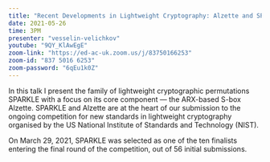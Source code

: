 ```yaml
---
title: "Recent Developments in Lightweight Cryptography: Alzette and SPARKLE"
date: 2021-05-26
time: 3PM
presenter: "vesselin-velichkov"
youtube: "9QY_KlAwEgE"
zoom-link: "https://ed-ac-uk.zoom.us/j/83750166253"
zoom-id: "837 5016 6253"
zoom-password: "6qEu1k0Z"
---
```


In this talk I present the family of lightweight cryptographic permutations SPARKLE with a focus on its core component — the ARX-based S-box Alzette.
SPARKLE and Alzette are at the heart of our submission to the ongoing competition for new standards in lightweight cryptography organised by the US National Institute of Standards and Technology (NIST).

On March 29, 2021, SPARKLE was selected as one of the ten finalists entering the final round of the competition, out of 56 initial submissions.
